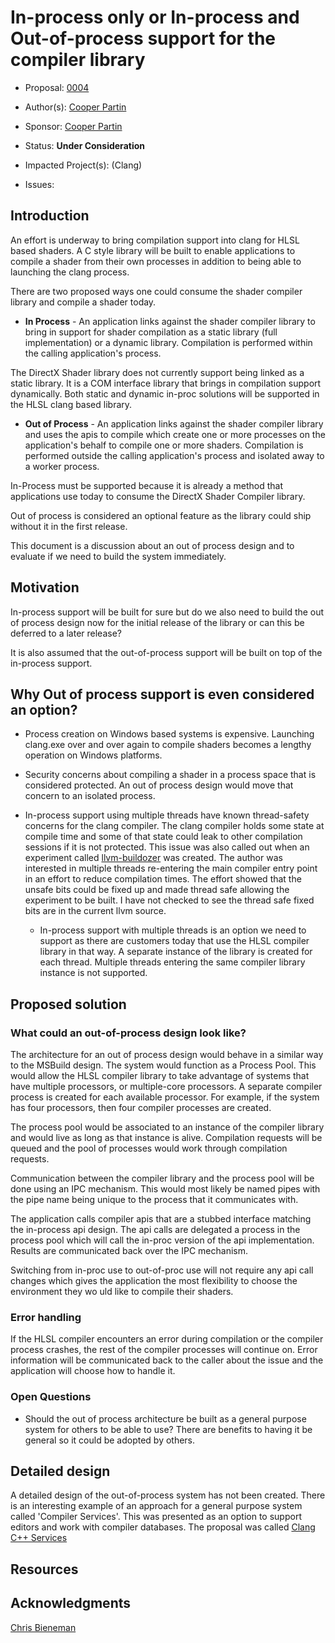 <!-- {% raw %} -->

# In-process only or In-process and Out-of-process support for the compiler library

* Proposal: [0004](INF-0004-inproc-outofproc-compiler-library-support.md)
* Author(s): [Cooper Partin](https://github.com/coopp)
* Sponsor: [Cooper Partin](https://github.com/coopp)
* Status: **Under Consideration**
* Impacted Project(s): (Clang)

* Issues:

## Introduction

An effort is underway to bring compilation support into clang for HLSL based
shaders.  A C style library will be built to enable applications to compile
a shader from their own processes in addition to being able to launching the
clang process.

There are two proposed ways one could consume the shader compiler library and
compile a shader today.

* **In Process** - An application links against the shader compiler library to
bring in support for shader compilation as a static library
(full implementation) or a dynamic library. Compilation is performed within the
calling application's process.

The DirectX Shader library does not currently support being linked as a
static library.  It is a COM interface library that brings in compilation
support dynamically. Both static and dynamic in-proc solutions will be 
supported in the HLSL clang based library.

* **Out of Process** - An application links against the shader compiler library and
uses the apis to compile which create one or more processes on the
application's behalf to compile one or more shaders. Compilation is performed
outside the calling application's process and isolated away to a worker
process.

In-Process must be supported because it is already a method that applications
use today to consume the DirectX Shader Compiler library.

Out of process is considered an optional feature as the library could ship
without it in the first release.

This document is a discussion about an out of process design and to evaluate if
we need to build the system immediately.

## Motivation

In-process support will be built for sure but do we also need to build the out
of process design now for the initial release of the library or can this be
deferred to a later release?

It is also assumed that the out-of-process support will be built on top of
the in-process support.

## Why Out of process support is even considered an option?

* Process creation on Windows based systems is expensive.  Launching clang.exe
over and over again to compile shaders becomes a lengthy operation on 
Windows platforms.

* Security concerns about compiling a shader in a process space that is
considered protected.  An out of process design would move that concern to an
isolated process.

* In-process support using multiple threads have known thread-safety concerns
for the clang compiler.  The clang compiler holds some state at compile time
and some of that state could leak to other compilation sessions if it is not
protected. This issue was also called out when an experiment called
[llvm-buildozer](https://reviews.llvm.org/D86351) was created.  The author was
interested in multiple threads re-entering the main compiler entry point in an
effort to reduce compilation times. The effort showed that the unsafe bits
could be fixed up and made thread safe allowing the experiment to be built.
I have not checked to see the thread safe fixed bits are in the current llvm
source.

   * In-process support with multiple threads is an option we need to
support as there are customers today that use the HLSL compiler library in 
that way. A separate instance of the library is created for each thread.
Multiple threads entering the same compiler library instance is not supported.

## Proposed solution

### What could an out-of-process design look like?

The architecture for an out of process design would behave in a similar way to
the MSBuild design. The system would function as a Process Pool.  This would
allow the HLSL compiler library to take advantage of systems that have
multiple processors, or multiple-core processors. A separate compiler process
is created for each available processor. For example, if the system has four
processors, then four compiler processes are created.

The process pool would be associated to an instance of the compiler library
and would live as long as that instance is alive.  Compilation requests will
be queued and the pool of processes would work through compilation requests.

Communication between the compiler library and the process pool will be done
using an IPC mechanism. This would most likely be named pipes with the pipe
name being unique to the process that it communicates with.

The application calls compiler apis that are a stubbed interface matching the
in-process api design.  The api calls are delegated a process in the process
pool which will call the in-proc version of the api implementation.  Results
are communicated back over the IPC mechanism.

Switching from in-proc use to out-of-proc use will not require any api call 
changes which gives the application the most flexibility to choose the 
environment they wo uld like to compile their shaders.

### Error handling

If the HLSL compiler encounters an error during compilation or the compiler
process crashes, the rest of the compiler processes will continue on.
Error information will be communicated back to the caller about the issue and
the application will choose how to handle it.

### Open Questions

* Should the out of process architecture be built as a general purpose
system for others to be able to use? There are benefits to having it be
general so it could be adopted by others.

## Detailed design

A detailed design of the out-of-process system has not been created.
There is an interesting example of an approach for a general purpose system
called 'Compiler Services'. This was presented as an option to support editors
and work with compiler databases. The proposal was called
[Clang C++ Services](https://github.com/chandlerc/llvm-designs/blob/master/ClangService.rst)

## Resources

## Acknowledgments

[Chris Bieneman](https://github.com/llvm-beanz)

<!-- {% endraw %} -->
